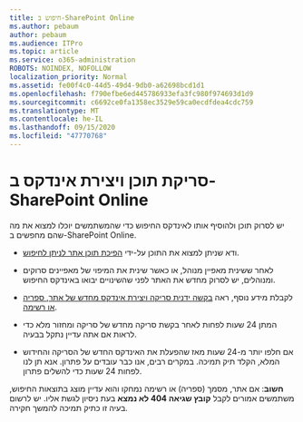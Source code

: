 ```yaml
---
title: חיפוש ב-SharePoint Online
ms.author: pebaum
author: pebaum
ms.audience: ITPro
ms.topic: article
ms.service: o365-administration
ROBOTS: NOINDEX, NOFOLLOW
localization_priority: Normal
ms.assetid: fe00f4c0-44d5-49d4-9db0-a62698bcd1d1
ms.openlocfilehash: f790efbe6ed445786933efa3fc980f974693d1d9
ms.sourcegitcommit: c6692ce0fa1358ec3529e59ca0ecdfdea4cdc759
ms.translationtype: MT
ms.contentlocale: he-IL
ms.lasthandoff: 09/15/2020
ms.locfileid: "47770768"
---
```

# <a name="content-crawling-and-indexing-in-sharepoint-online"></a>סריקת תוכן ויצירת אינדקס ב-SharePoint Online

יש לסרוק תוכן ולהוסיף אותו לאינדקס החיפוש כדי שהמשתמשים יוכלו למצוא את מה שהם מחפשים ב-SharePoint Online.

- ודא שניתן למצוא את התוכן על-ידי [הפיכת תוכן אתר לניתן לחיפוש](https://docs.microsoft.com/sharepoint/make-site-content-searchable).

- לאחר ששינית מאפיין מנוהל, או כאשר שינית את המיפוי של מאפיינים סרוקים ומנוהלים, יש לסרוק מחדש את האתר לפני שהשינויים יבואו באינדקס החיפוש.

- לקבלת מידע נוסף, ראה [בקשה ידנית סריקה ויצירת אינדקס מחדש של אתר, ספריה או רשימה](https://docs.microsoft.com/sharepoint/crawl-site-content).

- המתן 24 שעות לפחות לאחר בקשת סריקה מחדש של סריקה ומחזור מלא כדי לראות אם אתה עדיין נתקל בבעיה.

- אם חלפו יותר מ-24 שעות מאז שהפעלת את האינדקס החדש של הסריקה והחידוש המלא, הקלד תיק תמיכה. במקרים רבים, אנו כבר עובדים על פתרון. אנא תן לנו לפחות 24 שעות כדי להשלים פתרון.

**חשוב**: אם אתר, מסמך (ספריה) או רשימה נמחקו והוא עדיין מוצג בתוצאות החיפוש, משתמשים אמורים לקבל **קובץ שגיאה 404 לא נמצא** בעת ניסיון לגשת אליו. יש לרשום בעיה זו כתיק תמיכה להמשך חקירה.




